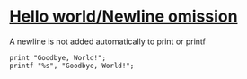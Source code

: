 [1]: http://rosettacode.org/wiki/Hello_world/Newline_omission

# [Hello world/Newline omission][1]

A newline is not added automatically to print or printf

```perl6
print "Goodbye, World!";
printf "%s", "Goodbye, World!";
```